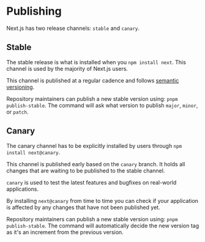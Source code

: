 # Publishing

Next.js has two release channels: `stable` and `canary`.

## Stable

The stable release is what is installed when you `npm install next`. This channel is used by the majority of Next.js users.

This channel is published at a regular cadence and follows [semantic versioning](TODO).

Repository maintainers can publish a new stable version using: `pnpm publish-stable`.
The command will ask what version to publish `major`, `minor`, or `patch`.

## Canary

The canary channel has to be explicitly installed by users through `npm install next@canary`.

This channel is published early based on the `canary` branch. It holds all changes that are waiting to be published to the stable channel.

`canary` is used to test the latest features and bugfixes on real-world applications.

By installing `next@canary` from time to time you can check if your application is affected by any changes that have not been published yet.

Repository maintainers can publish a new stable version using: `pnpm publish-stable`.
The command will automatically decide the new version tag as it's an increment from the previous version.

